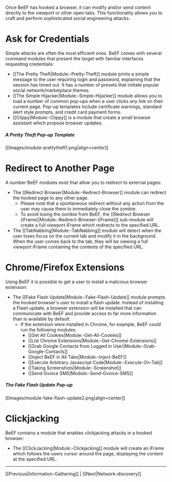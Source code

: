Once BeEF has hooked a browser, it can modify and/or send content directly to the viewport or other open tabs. This functionality allows you to craft and perform sophisticated social engineering attacks. 

# Ask for Credentials

Simple attacks are often the most efficient ones. BeEF comes with several command modules that present the target with familiar interfaces requesting credentials:

* [[The Pretty Theft|Module:-Pretty-Theft]] module prints a simple message to the user requiring login and password, explaining that the session has timed out. It has a number of presets that imitate popular social network/marketplace themes.
* [[The Simple Hijacker|Module:-Simple-Hijacker]] module allows you to load a number of common pop-ups when a user clicks any link on their current page. Pop-up templates include certificate warnings, standard alert style prompts, and credit card payment forms.
* [[Clippy|Module:-Clippy]] is a module that create a small browser assistant which propose browser updates.

##### A Pretty Theft Pop-up Template 

[[Images/module-prettytheft1.png|align=center]]

# Redirect to Another Page

A number BeEF modules exist that allow you to redirect to external pages:

* The [[Redirect Browser|Module:-Redirect-Browser]] module can redirect the hooked page to any other page. 
  * Please note that a spontaneous redirect without any action from the user may cause them to immediately close the zombie. 
  * To avoid losing the zombie from BeEF, the [[Redirect Browser (iFrame)|Module:-Redirect-Browser-(iFrame)]] sub-module will create a full viewport iFrame which redirects to the specified URL.
* The [[TabNabbing|Module:-TabNabbing]] module will detect when the user loses focus on the current tab and modify it in the background. When the user comes back to the tab, they will be viewing a full viewport iFrame containing the contents of the specified URL.

# Chrome/Firefox Extensions

Using BeEF it is possible to get a user to install a malicious browser extension:

* The [[Fake Flash Update|Module:-Fake-Flash-Update]] module prompts the hooked browser's user to install a flash update. Instead of installing a Flash update, a browser extension will be installed that can communicate with BeEF and provide access to far more information than is available by default.
  * If the extension were installed in Chrome, for example, BeEF could run the following modules:
    * [[Get All Cookies|Module:-Get-All-Cookies]]
    * [[List Chrome Extensions|Module:-Get-Chrome-Extensions]]
    * [[Grab Google Contacts from Logged in User|Module:-Grab-Google-Contacts]]
    * [[Inject BeEF in All Tabs|Module:-Inject-BeEF]] 
    * [[Execute Arbitrary Javascript Code|Module:-Execute-On-Tab]]
    * [[Taking Screenshots|Module:-Screenshot]]
    * [[Send Gvoice SMS|Module:-Send-Gvoice-SMS]]

##### The Fake Flash Update Pop-up

[[Images/module-fake-flash-update2.png|align=center]]

# Clickjacking

BeEF contains a module that enables clickjacking attacks in a hooked browser:

* The [[ClickJacking|Module:-Clickjacking]] module will create an iFrame which follows the users cursor around the page, displaying the content at the specified URL.

***
[[Previous|Information-Gathering]] | [[Next|Network-discovery]]